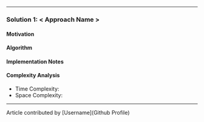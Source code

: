 <!-- Screenshot -->

<!-- Introduction -->

---
### Solution 1: < Approach Name >

#### Motivation

<!-- basic motivation for the approach -->

#### Algorithm

<!-- stepwise algorithm details. May or may not include pseudo-code -->

#### Implementation Notes

<!-- optional section -->

#### Complexity Analysis

* Time Complexity:
* Space Complexity:

---
Article contributed by [Username](Github Profile)
